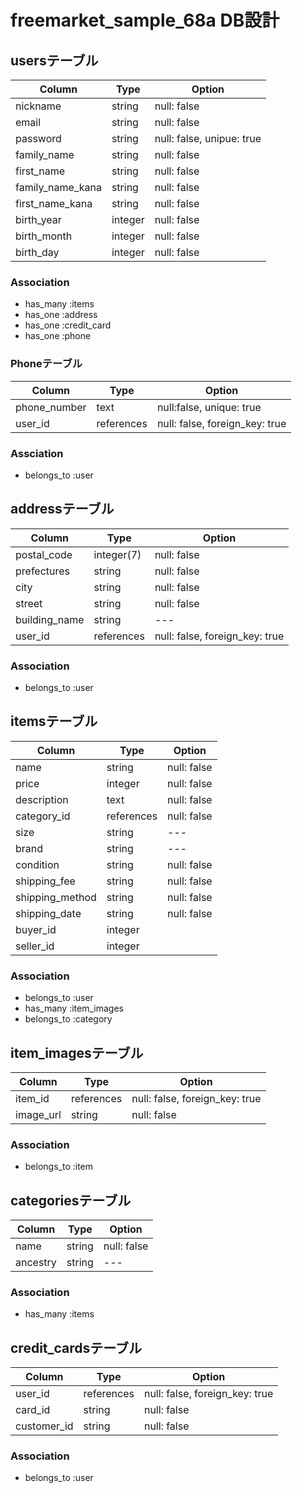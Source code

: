 # freemarket_sample_68a DB設計

## usersテーブル

|Column|Type|Option|
|------|----|------|
|nickname|string|null: false|
|email|string|null: false|
|password|string|null: false, unipue: true|
|family_name|string|null: false|
|first_name|string|null: false|
|family_name_kana|string|null: false|
|first_name_kana|string|null: false|
|birth_year|integer|null: false|
|birth_month|integer|null: false|
|birth_day|integer|null: false|

### Association
- has_many :items
- has_one :address
- has_one :credit_card
- has_one :phone

### Phoneテーブル
|Column|Type|Option|
|------|----|------|
|phone_number|text|null:false, unique: true|
|user_id|references|null: false, foreign_key: true|

### Assciation
- belongs_to :user

## addressテーブル
|Column|Type|Option|
|------|----|------|
|postal_code|integer(7)|null: false|
|prefectures|string|null: false|
|city|string|null: false|
|street|string|null: false|
|building_name|string|---|
|user_id|references|null: false, foreign_key: true|

### Association
- belongs_to :user

## itemsテーブル
|Column|Type|Option|
|------|----|------|
|name|string|null: false|
|price|integer|null: false|
|description|text|null: false|
|category_id|references|null: false|
|size|string|---|
|brand|string|---|
|condition|string|null: false|
|shipping_fee|string|null: false|
|shipping_method|string|null: false|
|shipping_date|string|null: false|
|buyer_id|integer||
|seller_id|integer||

### Association
- belongs_to :user
- has_many :item_images
- belongs_to :category

## item_imagesテーブル
|Column|Type|Option|
|------|----|------|
|item_id|references|null: false, foreign_key: true|
|image_url|string|null: false|

### Association
- belongs_to :item

## categoriesテーブル
|Column|Type|Option|
|------|----|------|
|name|string|null: false|
|ancestry|string|---|

### Association
- has_many :items

## credit_cardsテーブル
|Column|Type|Option|
|------|----|------|
|user_id|references|null: false, foreign_key: true|
|card_id|string|null: false|
|customer_id|string|null: false|

### Association
- belongs_to :user
